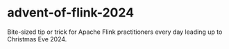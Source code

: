 # advent-of-flink-2024
Bite-sized tip or trick for Apache Flink practitioners every day leading up to Christmas Eve 2024.
